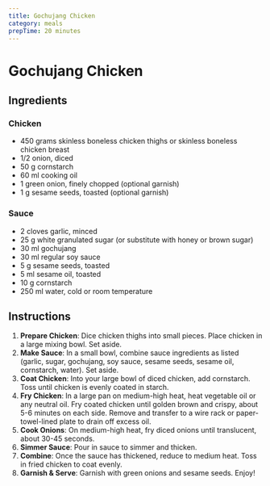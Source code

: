```yaml
---
title: Gochujang Chicken
category: meals
prepTime: 20 minutes
---
```


# Gochujang Chicken

## Ingredients

### Chicken
- 450 grams skinless boneless chicken thighs or skinless boneless chicken breast
- 1/2 onion, diced
- 50 g cornstarch
- 60 ml cooking oil
- 1 green onion, finely chopped (optional garnish)
- 1 g sesame seeds, toasted (optional garnish)

### Sauce
- 2 cloves garlic, minced
- 25 g white granulated sugar (or substitute with honey or brown sugar)
- 30 ml gochujang
- 30 ml regular soy sauce
- 5 g sesame seeds, toasted
- 5 ml sesame oil, toasted
- 10 g cornstarch
- 250 ml water, cold or room temperature

## Instructions

1. **Prepare Chicken**: Dice chicken thighs into small pieces. Place chicken in a large mixing bowl. Set aside.
2. **Make Sauce**: In a small bowl, combine sauce ingredients as listed (garlic, sugar, gochujang, soy sauce, sesame seeds, sesame oil, cornstarch, water). Set aside.
3. **Coat Chicken**: Into your large bowl of diced chicken, add cornstarch. Toss until chicken is evenly coated in starch.
4. **Fry Chicken**: In a large pan on medium-high heat, heat vegetable oil or any neutral oil. Fry coated chicken until golden brown and crispy, about 5-6 minutes on each side. Remove and transfer to a wire rack or paper-towel-lined plate to drain off excess oil.
5. **Cook Onions**: On medium-high heat, fry diced onions until translucent, about 30-45 seconds.
6. **Simmer Sauce**: Pour in sauce to simmer and thicken.
7. **Combine**: Once the sauce has thickened, reduce to medium heat. Toss in fried chicken to coat evenly.
8. **Garnish & Serve**: Garnish with green onions and sesame seeds. Enjoy!